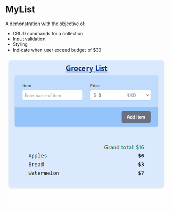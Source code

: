 # MyList

A demonstration with the objective of:

- CRUD commands for a collection
- Input validation
- Styling
- Indicate when user exceed budget of $30

![Demo](./docs/Animation.gif)
